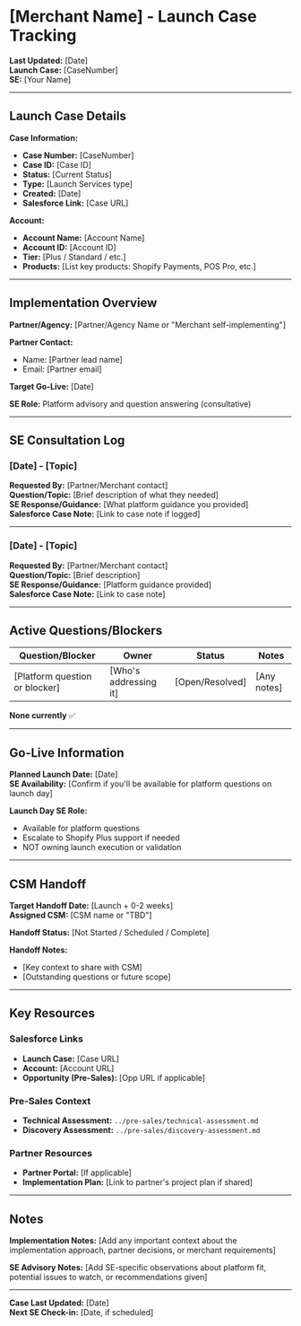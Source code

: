 # [Merchant Name] - Launch Case Tracking

**Last Updated:** [Date]  
**Launch Case:** [CaseNumber]  
**SE:** [Your Name]

---

## Launch Case Details

**Case Information:**
- **Case Number:** [CaseNumber]
- **Case ID:** [Case ID]
- **Status:** [Current Status]
- **Type:** [Launch Services type]
- **Created:** [Date]
- **Salesforce Link:** [Case URL]

**Account:**
- **Account Name:** [Account Name]
- **Account ID:** [Account ID]
- **Tier:** [Plus / Standard / etc.]
- **Products:** [List key products: Shopify Payments, POS Pro, etc.]

---

## Implementation Overview

**Partner/Agency:** [Partner/Agency Name or "Merchant self-implementing"]

**Partner Contact:**
- Name: [Partner lead name]
- Email: [Partner email]

**Target Go-Live:** [Date]

**SE Role:** Platform advisory and question answering (consultative)

---

## SE Consultation Log

### [Date] - [Topic]
**Requested By:** [Partner/Merchant contact]  
**Question/Topic:** [Brief description of what they needed]  
**SE Response/Guidance:** [What platform guidance you provided]  
**Salesforce Case Note:** [Link to case note if logged]

---

### [Date] - [Topic]
**Requested By:** [Partner/Merchant contact]  
**Question/Topic:** [Brief description]  
**SE Response/Guidance:** [Platform guidance provided]  
**Salesforce Case Note:** [Link to case note]

---

## Active Questions/Blockers

| Question/Blocker | Owner | Status | Notes |
|------------------|-------|--------|-------|
| [Platform question or blocker] | [Who's addressing it] | [Open/Resolved] | [Any notes] |

**None currently** ✅

---

## Go-Live Information

**Planned Launch Date:** [Date]  
**SE Availability:** [Confirm if you'll be available for platform questions on launch day]

**Launch Day SE Role:**
- Available for platform questions
- Escalate to Shopify Plus support if needed
- NOT owning launch execution or validation

---

## CSM Handoff

**Target Handoff Date:** [Launch + 0-2 weeks]  
**Assigned CSM:** [CSM name or "TBD"]

**Handoff Status:** [Not Started / Scheduled / Complete]

**Handoff Notes:**
- [Key context to share with CSM]
- [Outstanding questions or future scope]

---

## Key Resources

### Salesforce Links
- **Launch Case:** [Case URL]
- **Account:** [Account URL]
- **Opportunity (Pre-Sales):** [Opp URL if applicable]

### Pre-Sales Context
- **Technical Assessment:** `../pre-sales/technical-assessment.md`
- **Discovery Assessment:** `../pre-sales/discovery-assessment.md`

### Partner Resources
- **Partner Portal:** [If applicable]
- **Implementation Plan:** [Link to partner's project plan if shared]

---

## Notes

**Implementation Notes:**
[Add any important context about the implementation approach, partner decisions, or merchant requirements]

**SE Advisory Notes:**
[Add SE-specific observations about platform fit, potential issues to watch, or recommendations given]

---

**Case Last Updated:** [Date]  
**Next SE Check-in:** [Date, if scheduled]
